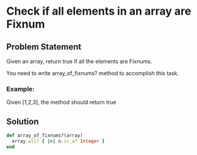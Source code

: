 # Check if all elements in an array are Fixnum

## Problem Statement
Given an array, return true if all the elements are Fixnums.

You need to write array_of_fixnums? method to accomplish this task.

### Example:
Given [1,2,3], the method should return true

## Solution
```ruby
def array_of_fixnums?(array)
  array.all? { |n| n.is_a? Integer }
end
```
